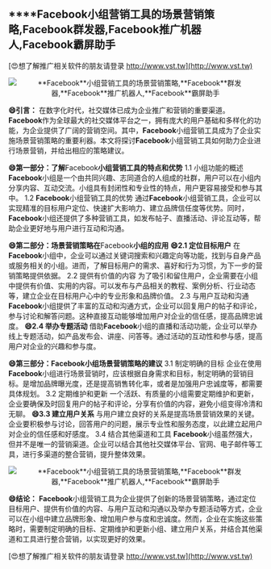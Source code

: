 ## ****Facebook**小组营销工具的场景营销策略,**Facebook**群发器,**Facebook**推广机器人,**Facebook**霸屏助手**

[😍想了解推广相关软件的朋友请登录 http://www.vst.tw](http://www.vst.tw)

 <center><img src="https://vst.tw/MP4/tuiguang/png/3.png" alt="**Facebook**小组营销工具的场景营销策略,**Facebook**群发器,**Facebook**推广机器人,**Facebook**霸屏助手"></center>

**😄引言：**
在数字化时代，社交媒体已成为企业推广和营销的重要渠道。**Facebook**作为全球最大的社交媒体平台之一，拥有庞大的用户基础和多样化的功能，为企业提供了广阔的营销空间。其中，**Facebook**小组营销工具成为了企业实施场景营销策略的重要利器。本文将探讨**Facebook**小组营销工具如何助力企业进行场景营销，并给出相应的策略建议。

**😄第一部分：了解**Facebook**小组营销工具的特点和优势**
1.1 小组功能的概述
**Facebook**小组是一个由共同兴趣、志同道合的人组成的社群，用户可以在小组内分享内容、互动交流。小组具有封闭性和专业性的特点，用户更容易接受和参与其中。
1.2 **Facebook**小组营销工具的优势
通过**Facebook**小组营销工具，企业可以实现精准的目标用户定位、快速扩大影响力、建立品牌信任度等优势。同时，**Facebook**小组还提供了多种营销工具，如发布帖子、直播活动、评论互动等，帮助企业更好地与用户进行互动和沟通。

**😄第二部分：场景营销策略在**Facebook**小组的应用**
**😄2.1 定位目标用户**
在**Facebook**小组中，企业可以通过关键词搜索和兴趣定向等功能，找到与自身产品或服务相关的小组。进而，了解目标用户的需求、喜好和行为习惯，为下一步的营销策略提供依据。
2.2 提供有价值的内容
为了吸引和留住用户，企业需要在小组中提供有价值、实用的内容。可以发布与产品相关的教程、案例分析、行业动态等，建立企业在目标用户心中的专业形象和品牌价值。
2.3 与用户互动和沟通
**Facebook**小组提供了丰富的互动和沟通方式，企业可以回复用户的帖子和评论，参与讨论和解答问题。这种直接互动能够增加用户对企业的信任感，提高品牌忠诚度。
**😄2.4 举办专题活动**
借助**Facebook**小组的直播和活动功能，企业可以举办线上专题活动，如产品发布会、讲座、问答等。通过活动的互动性和参与感，提高用户对企业的兴趣和参与度。

**😄第三部分：**Facebook**小组场景营销策略的建议**
3.1 制定明确的目标
企业在使用**Facebook**小组进行场景营销时，应该根据自身需求和目标，制定明确的营销目标。是增加品牌曝光度，还是提高销售转化率，或者是加强用户忠诚度等，都需要具体规划。
3.2 定期维护和更新
一个活跃、有质量的小组需要定期维护和更新，企业要确保及时回复用户的帖子和评论，分享有价值的内容，避免小组变得冷清和无聊。
**😄3.3 建立用户关系**
与用户建立良好的关系是提高场景营销效果的关键。企业要积极参与讨论，回答用户的问题，展示专业性和服务态度，以此建立起用户对企业的信任感和好感度。
3.4 结合其他渠道和工具
**Facebook**小组虽然强大，但并不是唯一的营销渠道。企业可以结合其他社交媒体平台、官网、电子邮件等工具，进行多渠道的整合营销，提升整体效果。

 <center><img src="https://vst.tw/MP4/tuiguang/png/6.png" alt="**Facebook**小组营销工具的场景营销策略,**Facebook**群发器,**Facebook**推广机器人,**Facebook**霸屏助手"></center>

**😄结论：**
**Facebook**小组营销工具为企业提供了创新的场景营销策略，通过定位目标用户、提供有价值的内容、与用户互动和沟通以及举办专题活动等方式，企业可以在小组中建立品牌形象、增加用户参与度和忠诚度。然而，企业在实施这些策略时，需要制定明确的目标、定期维护和更新小组、建立用户关系，并结合其他渠道和工具进行整合营销，以实现更好的效果。

[😍想了解推广相关软件的朋友请登录 http://www.vst.tw](http://www.vst.tw)



